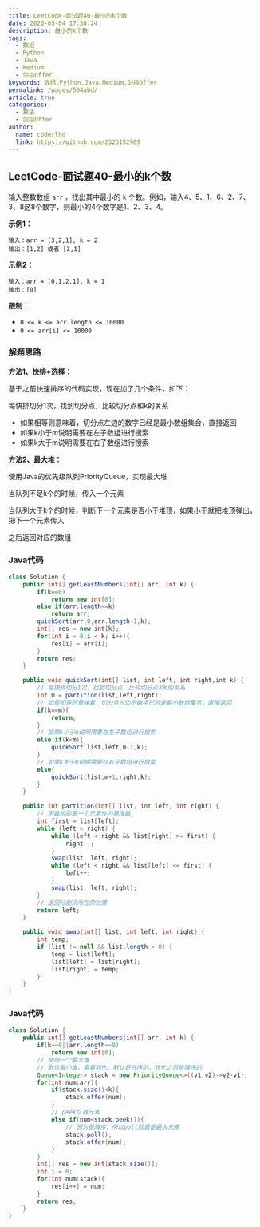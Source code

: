 ```yaml
---
title: LeetCode-面试题40-最小的k个数
date: 2020-05-04 17:38:24
description: 最小的k个数
tags: 
  - 数组
  - Python
  - Java
  - Medium
  - 剑指Offer
keywords: 数组,Python,Java,Medium,剑指Offer
permalink: /pages/504abd/
article: true
categories: 
  - 算法
  - 剑指Offer
author: 
  name: coderlhd
  link: https://github.com/2323152909
---
```


## LeetCode-面试题40-最小的k个数 

输入整数数组 `arr` ，找出其中最小的 `k` 个数。例如，输入4、5、1、6、2、7、3、8这8个数字，则最小的4个数字是1、2、3、4。

 <!--more-->

**示例1：**

```
输入：arr = [3,2,1], k = 2
输出：[1,2] 或者 [2,1]
```

**示例2：**

```
输入：arr = [0,1,2,1], k = 1
输出：[0]
```

**限制：**

- `0 <= k <= arr.length <= 10000`
- `0 <= arr[i] <= 10000`

### 解题思路

**方法1、快排+选择：**

基于之前快速排序的代码实现，现在加了几个条件，如下：

每快排切分1次，找到切分点，比较切分点和k的关系

- 如果相等则意味着，切分点左边的数字已经是最小数组集合，直接返回
- 如果k小于m说明需要在左子数组进行搜索
- 如果k大于m说明需要在右子数组进行搜索

**方法2、最大堆：**

使用Java的优先级队列PriorityQueue，实现最大堆

当队列不足k个的时候，传入一个元素

当队列大于k个的时候，判断下一个元素是否小于堆顶，如果小于就把堆顶弹出，把下一个元素传入

之后返回对应的数组

### Java代码

```java
class Solution {
    public int[] getLeastNumbers(int[] arr, int k) {
        if(k==0)
            return new int[0];
        else if(arr.length<=k)
            return arr;
        quickSort(arr,0,arr.length-1,k);
        int[] res = new int[k];
        for(int i = 0;i < k; i++){
            res[i] = arr[i];
        }
        return res;
    }

    public void quickSort(int[] list, int left, int right,int k) {
        // 每快排切分1次，找到切分点，比较切分点和k的关系
        int m = partition(list,left,right);
        // 如果相等则意味着，切分点左边的数字已经是最小数组集合，直接返回
        if(k==m){
            return;
        }
        // 如果k小于m说明需要在左子数组进行搜索
        else if(k<m){
            quickSort(list,left,m-1,k);
        }
        // 如果k大于m说明需要在右子数组进行搜索
        else{
            quickSort(list,m+1,right,k);
        }
    }

    public int partition(int[] list, int left, int right) {
        // 用数组的第一个元素作为基准数
        int first = list[left];
        while (left < right) {
            while (left < right && list[right] >= first) {
                right--;
            }
            swap(list, left, right);
            while (left < right && list[left] <= first) {
                left++;
            }
            swap(list, left, right);
        }
        // 返回分割点所在的位置
        return left;
    }

    public void swap(int[] list, int left, int right) {
        int temp;
        if (list != null && list.length > 0) {
            temp = list[left];
            list[left] = list[right];
            list[right] = temp;
        }
    }
}
```

### Java代码

```java
class Solution {
    public int[] getLeastNumbers(int[] arr, int k) {
        if(k==0||arr.length==0)
            return new int[0];
        // 使用一个最大堆
        // 默认最小堆，需要转化，默认是升序的，转化之后是降序的
        Queue<Integer> stack = new PriorityQueue<>((v1,v2)->v2-v1);
        for(int num:arr){
            if(stack.size()<k){
                stack.offer(num);
            }
            // peek队首元素
            else if(num<stack.peek()){
                // 因为是降序，所以poll队首是最大元素
                stack.poll();
                stack.offer(num);
            }
        }
        int[] res = new int[stack.size()];
        int i = 0;
        for(int num:stack){
            res[i++] = num;
        }
        return res;
    }
}
```

